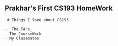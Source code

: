 ## Prakhar's First CS193 HomeWork


```markdown
 # Things I love about CS193

- _The TA's_
- The CourseWork
- My Classmates

```



